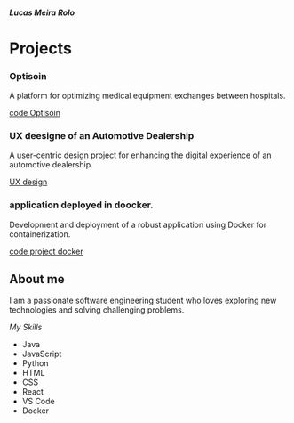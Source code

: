 ##### Lucas Meira Rolo

# Projects

### Optisoin 
A platform for optimizing medical equipment exchanges between hospitals.

[code Optisoin](https://github.com/Lucasrolo/Optisoin)

### UX deesigne of an Automotive Dealership
A user-centric design project for enhancing the digital experience of an automotive dealership.

[UX design](https://www.figma.com/proto/I7Mr6IDtCN6Q5Ssf730hxP/ProyectoConcesionario?node-id=1093-8840&t=kNNpcakuDxm9XXyQ-1&scaling=scale-down&content-scaling=fixed&page-id=2%3A5&starting-point-node-id=1093%3A8840&show-proto-sidebar=1)

### application deployed in doocker.
Development and deployment of a robust application using Docker for containerization.

[code project docker](https://github.com/Lucasrolo/project-docker-)


## About me 

I am a passionate software engineering student who loves exploring new technologies and solving challenging problems.

*My Skills* 
* Java
* JavaScript
* Python
* HTML
* CSS
* React
* VS Code
* Docker
